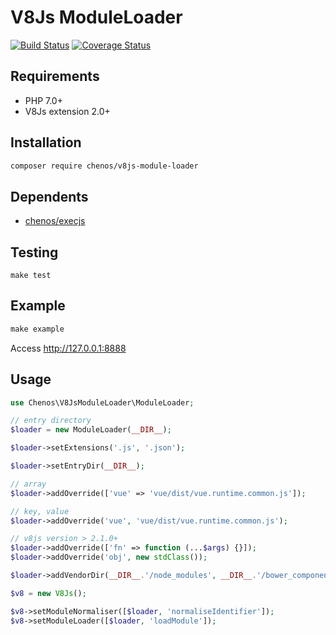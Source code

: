 # V8Js ModuleLoader

[![Build Status](https://travis-ci.org/chenos/v8js-module-loader.svg?branch=master)](https://travis-ci.org/chenos/v8js-module-loader) [![Coverage Status](https://coveralls.io/repos/github/chenos/v8js-module-loader/badge.svg?branch=master)](https://coveralls.io/github/chenos/v8js-module-loader?branch=master)

## Requirements

- PHP 7.0+
- V8Js extension 2.0+

## Installation

```sh
composer require chenos/v8js-module-loader
```

## Dependents

- [chenos/execjs](https://github.com/chenos/execjs)

## Testing

```
make test
```

## Example

```php
make example
```

Access http://127.0.0.1:8888

## Usage

```php
use Chenos\V8JsModuleLoader\ModuleLoader;

// entry directory
$loader = new ModuleLoader(__DIR__);

$loader->setExtensions('.js', '.json');

$loader->setEntryDir(__DIR__);

// array
$loader->addOverride(['vue' => 'vue/dist/vue.runtime.common.js']);

// key, value
$loader->addOverride('vue', 'vue/dist/vue.runtime.common.js');

// v8js version > 2.1.0+
$loader->addOverride(['fn' => function (...$args) {}]);
$loader->addOverride('obj', new stdClass());

$loader->addVendorDir(__DIR__.'/node_modules', __DIR__.'/bower_components');

$v8 = new V8Js();

$v8->setModuleNormaliser([$loader, 'normaliseIdentifier']);
$v8->setModuleLoader([$loader, 'loadModule']);
```
